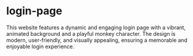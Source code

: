 # login-page
This website features a dynamic and engaging login page with a vibrant, animated background and a playful monkey character. The design is modern, user-friendly, and visually appealing, ensuring a memorable and enjoyable login experience.
